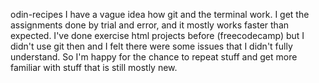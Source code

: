 odin-recipes
I have a vague idea how git and the terminal work. I get the assignments done by trial and error, and it mostly works faster than expected. I've done exercise html projects before (freecodecamp) but I didn't use git then and I felt there were some issues that I didn't fully understand. So I'm happy for the chance to repeat stuff and get more familiar with stuff that is still mostly new. 